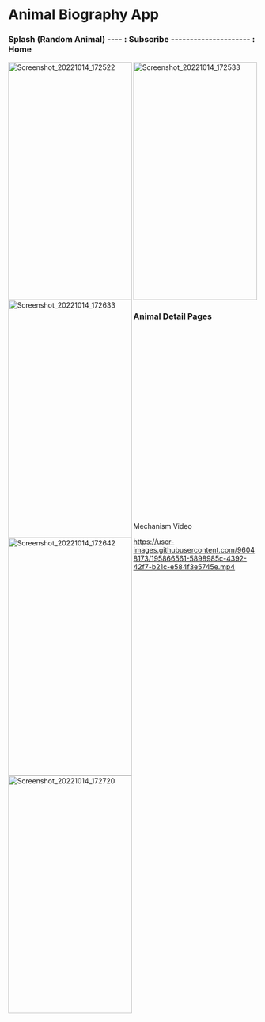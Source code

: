 # Animal Biography App


### Splash (Random Animal) ---- : Subscribe  --------------------- : Home                 


<p float="left">
  <img align="left" src="https://user-images.githubusercontent.com/96048173/195866482-b48a1b1d-af8e-4676-8c98-2cf5bf948eb5.jpg" alt="Screenshot_20221014_172522" width=250 height=480/>
  
  <img align="center" src="https://user-images.githubusercontent.com/96048173/195866490-3acbbcae-2167-4eb9-9290-5c90846a280b.jpg" alt="Screenshot_20221014_172533" width=250 height=480/>
  
  <img align="left" src="https://user-images.githubusercontent.com/96048173/195866509-5dc226dd-ca22-4814-b186-c32171d5bdfc.jpg" alt="Screenshot_20221014_172633" width=250 height=480/>
  
 </p>
 
### Animal Detail Pages  
 <p>
 </br>
 <img align="left" src="https://user-images.githubusercontent.com/96048173/195866526-c9167568-f6c6-46ad-a40d-eef09043ee86.jpg" alt="Screenshot_20221014_172642" width=250 height=480/>
  
  <img align="left" src="https://user-images.githubusercontent.com/96048173/195866535-c916c37e-0d9a-4bf6-8e00-263c6b384753.jpg" alt="Screenshot_20221014_172720" width=250 height=480/>
 
 </br></br></br></br></br></br></br></br></br></br></br></br></br></br></br></br></br></br></br></br></br>
 Mechanism Video
 
https://user-images.githubusercontent.com/96048173/195866561-5898985c-4392-42f7-b21c-e584f3e5745e.mp4
 
</p>







